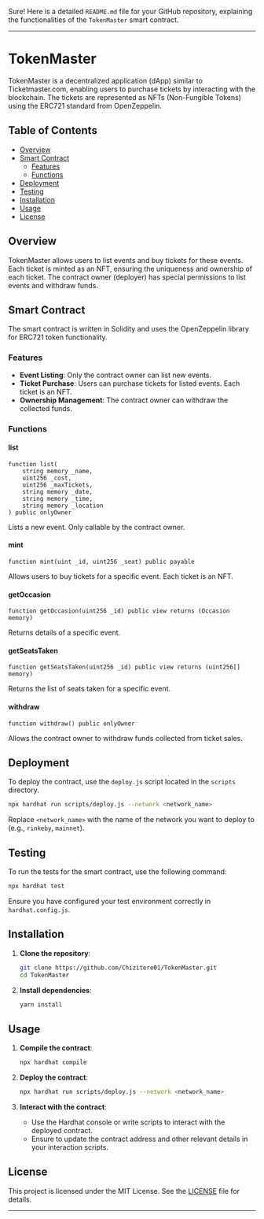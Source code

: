 Sure! Here is a detailed `README.md` file for your GitHub repository, explaining the functionalities of the `TokenMaster` smart contract.

---

# TokenMaster

TokenMaster is a decentralized application (dApp) similar to Ticketmaster.com, enabling users to purchase tickets by interacting with the blockchain. The tickets are represented as NFTs (Non-Fungible Tokens) using the ERC721 standard from OpenZeppelin.

## Table of Contents

- [Overview](#overview)
- [Smart Contract](#smart-contract)
  - [Features](#features)
  - [Functions](#functions)
- [Deployment](#deployment)
- [Testing](#testing)
- [Installation](#installation)
- [Usage](#usage)
- [License](#license)

## Overview

TokenMaster allows users to list events and buy tickets for these events. Each ticket is minted as an NFT, ensuring the uniqueness and ownership of each ticket. The contract owner (deployer) has special permissions to list events and withdraw funds.

## Smart Contract

The smart contract is written in Solidity and uses the OpenZeppelin library for ERC721 token functionality.

### Features

- **Event Listing**: Only the contract owner can list new events.
- **Ticket Purchase**: Users can purchase tickets for listed events. Each ticket is an NFT.
- **Ownership Management**: The contract owner can withdraw the collected funds.

### Functions

#### list

```solidity
function list(
    string memory _name,
    uint256 _cost,
    uint256 _maxTickets,
    string memory _date,
    string memory _time,
    string memory _location
) public onlyOwner
```

Lists a new event. Only callable by the contract owner.

#### mint

```solidity
function mint(uint _id, uint256 _seat) public payable
```

Allows users to buy tickets for a specific event. Each ticket is an NFT.

#### getOccasion

```solidity
function getOccasion(uint256 _id) public view returns (Occasion memory)
```

Returns details of a specific event.

#### getSeatsTaken

```solidity
function getSeatsTaken(uint256 _id) public view returns (uint256[] memory)
```

Returns the list of seats taken for a specific event.

#### withdraw

```solidity
function withdraw() public onlyOwner
```

Allows the contract owner to withdraw funds collected from ticket sales.

## Deployment

To deploy the contract, use the `deploy.js` script located in the `scripts` directory.

```bash
npx hardhat run scripts/deploy.js --network <network_name>
```

Replace `<network_name>` with the name of the network you want to deploy to (e.g., `rinkeby`, `mainnet`).

## Testing

To run the tests for the smart contract, use the following command:

```bash
npx hardhat test
```

Ensure you have configured your test environment correctly in `hardhat.config.js`.

## Installation

1. **Clone the repository**:

   ```bash
   git clone https://github.com/Chizitere01/TokenMaster.git
   cd TokenMaster
   ```

2. **Install dependencies**:
   ```bash
   yarn install
   ```

## Usage

1. **Compile the contract**:

   ```bash
   npx hardhat compile
   ```

2. **Deploy the contract**:

   ```bash
   npx hardhat run scripts/deploy.js --network <network_name>
   ```

3. **Interact with the contract**:
   - Use the Hardhat console or write scripts to interact with the deployed contract.
   - Ensure to update the contract address and other relevant details in your interaction scripts.

## License

This project is licensed under the MIT License. See the [LICENSE](LICENSE) file for details.

---
